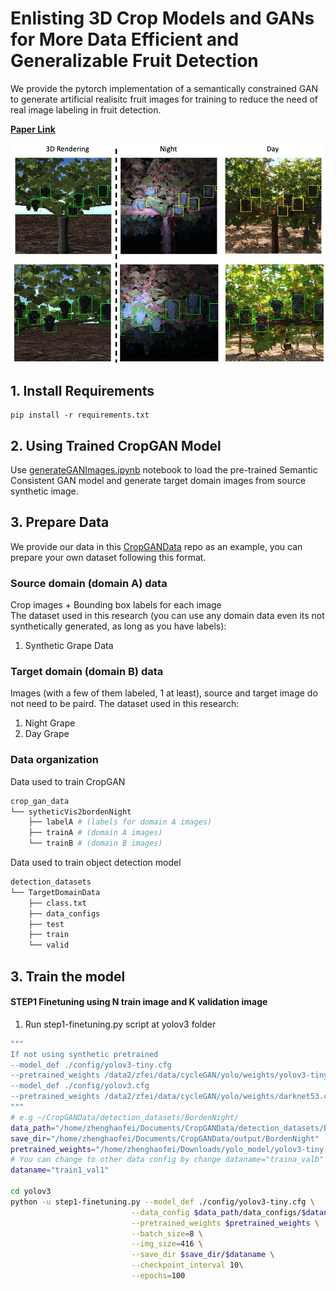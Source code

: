 # Enlisting 3D Crop Models and GANs for More Data Efficient and Generalizable Fruit Detection

We provide the pytorch implementation of a semantically constrained GAN to generate artificial realisitc fruit images for training to reduce the need of real image labeling in fruit detection.

**[Paper Link](https://openaccess.thecvf.com/content/ICCV2021W/CVPPA/papers/Fei_Enlisting_3D_Crop_Models_and_GANs_for_More_Data_Efficient_ICCVW_2021_paper.pdf)**

<img src='imgs/fig-image-transfer-demo.png'>

## **1. Install Requirements**  
```
pip install -r requirements.txt
```
## **2. Using Trained CropGAN Model**
Use [generateGANImages.ipynb](notebook/generateGANImages.ipynb) notebook to load the pre-trained Semantic Consistent GAN model and generate target domain images from source synthetic image.
  
## **3. Prepare Data**

We provide our data in this [CropGANData](https://github.com/plant-ai-biophysics-lab/CropGANData) repo as an example, you can prepare your own dataset following this format. 

### **Source domain (domain A) data**
Crop images + Bounding box labels for each image  
The dataset used in this research (you can use any domain data even its not synthetically generated, as long as you have labels):
1. Synthetic Grape Data

### **Target domain (domain B) data**
Images (with a few of them labeled, 1 at least), source and target image do not need to be paird.
The dataset used in this research:
1. Night Grape
2. Day Grape

### **Data organization**
Data used to train CropGAN
```bash
crop_gan_data
└── sytheticVis2bordenNight
    ├── labelA # (labels for domain A images)
    ├── trainA # (domain A images)
    └── trainB # (domain B images)
```
Data used to train object detection model
```bash
detection_datasets
└── TargetDomainData
    ├── class.txt
    ├── data_configs
    ├── test
    ├── train
    └── valid
```
## **3. Train the model**
#### STEP1 Finetuning using N train image and K validation image
1. Run step1-finetuning.py script at yolov3 folder  
```bash
"""
If not using synthetic pretrained
--model_def ./config/yolov3-tiny.cfg
--pretrained_weights /data2/zfei/data/cycleGAN/yolo/weights/yolov3-tiny.weights
--model_def ./config/yolov3.cfg
--pretrained_weights /data2/zfei/data/cycleGAN/yolo/weights/darknet53.conv.74
"""
# e.g ~/CropGANData/detection_datasets/BordenNight/
data_path="/home/zhenghaofei/Documents/CropGANData/detection_datasets/BordenNight/"
save_dir="/home/zhenghaofei/Documents/CropGANData/output/BordenNight"
pretrained_weights="/home/zhenghaofei/Downloads/yolo_model/yolov3-tiny.weights"
# You can change to other data config by change dataname="traina_valb"
dataname="train1_val1"

cd yolov3
python -u step1-finetuning.py --model_def ./config/yolov3-tiny.cfg \
                           --data_config $data_path/data_configs/$dataname/data.data \
                           --pretrained_weights $pretrained_weights \
                           --batch_size=8 \
                           --img_size=416 \
                           --save_dir $save_dir/$dataname \
                           --checkpoint_interval 10\
                           --epochs=100
```







